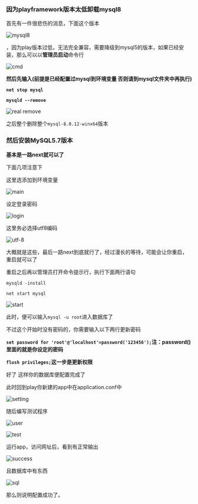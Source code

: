 ### 因为playframework版本太低卸载mysql8

首先有一件很悲伤的消息，下面这个版本

![mysql8](pic/mysql8.jpg)

，因为play版本过低，无法完全兼容，需要降级到mysql5的版本，如果已经安装，那么可以以**管理员启动**命令行

![cmd](pic/cmdmaster.jpg)

**然后先输入(前提是已经配置过mysql到环境变量 否则请到mysql文件夹中再执行)**

**`net stop mysql`**

**`mysqld --remove`**

![real remove](pic/realremove.jpg)

 之后整个删除整个`mysql-8.0.12-winx64`版本

### 然后安装MySQL5.7版本

**基本是一路next就可以了**

下面几项注意下

这里选添加到环境变量

![main](pic/main.jpg)

设定登录密码

![login](pic/login.jpg)

这里务必选择utf8编码

![utf-8](pic/utf8.jpg)

大概就是这些，最后一路next到底就行了，经过漫长的等待，可能会让你重启，重启就可以了

重启之后再以管理员打开命令提示行，执行下面两行语句

`mysqld -install`

`net start mysql`

![start](pic/start.jpg)

此时，便可以输入`mysql -u root`进入数据库了

不过这个开始时没有密码的，你需要输入以下两行更新密码

**`set password for 'root'@'localhost'=password('123456');`注：password()里面的就是你设定的密码**

**`flush privileges;`这一步是更新权限**

好了 这样你的数据库便配置完成了

此时回到play你新建的app中在application.conf中

![setting](pic/setting.jpg)

随后编写测试程序

![user](pic/user.jpg)

![test](pic/test.jpg)

运行app，访问网址后，看到有正常输出

![success](pic/succ.jpg)

且数据库中有东西

![sql](pic/sqlin.jpg)

那么则说明配置成功了。


